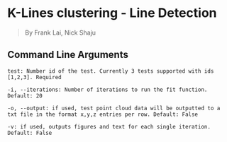 # K-Lines clustering - Line Detection
> By Frank Lai, Nick Shaju


## Command Line Arguments
```
test: Number id of the test. Currently 3 tests supported with ids [1,2,3]. Required

-i, --iterations: Number of iterations to run the fit function. Default: 20

-o, --output: if used, test point cloud data will be outputted to a txt file in the format x,y,z entries per row. Default: False

-v: if used, outputs figures and text for each single iteration. Default: False
```

